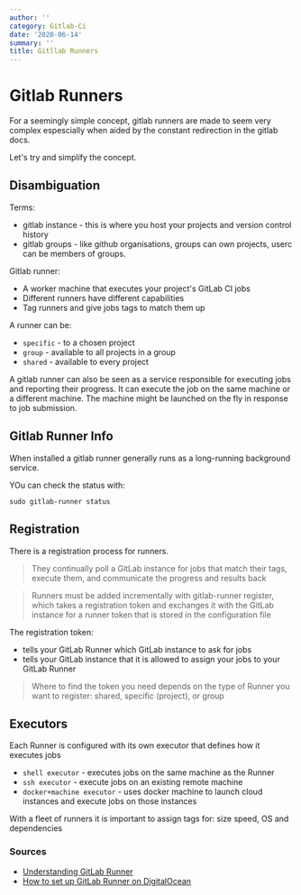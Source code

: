 ```yaml
---
author: ''
category: Gitlab-Ci
date: '2020-06-14'
summary: ''
title: Gitllab Runners
---
```

# Gitlab Runners

For a seemingly simple concept, gitlab runners are made to seem very complex espescially when aided by the constant redirection in the gitlab docs.

Let's try and simplify the concept.

## Disambiguation

Terms:

* gitlab instance - this is where you host your projects and version control history
* gitlab groups - like github organisations, groups can own projects, userc can be members of groups.

Gitlab runner:

* A worker machine that executes your project's GitLab CI jobs
* Different runners have different capabilities
* Tag runners and give jobs tags to match them up

A runner can be:

* `specific` - to a chosen project
* `group` - available to all projects in a group
* `shared` - available to every project

A gitlab runner can also be seen as a service responsible for executing jobs and reporting their progress.
It can execute the job on the same machine or a different machine. The machine might be launched on the fly in response to job submission.

## Gitlab Runner Info

When installed a gitlab runner generally runs as a long-running background service.

YOu can check the status with:

    sudo gitlab-runner status

## Registration

There is a registration process for runners.

> They continually poll a GitLab instance for jobs that match their tags, execute them, and communicate the progress and results back

> Runners must be added incrementally with gitlab-runner register, which takes a registration token and exchanges it with the GitLab instance for a runner token that is stored in the configuration file

The registration token:

* tells your GitLab Runner which GitLab instance to ask for jobs
* tells your GitLab instance that it is allowed to assign your jobs to your GitLab Runner

> Where to find the token you need depends on the type of Runner you want to register: shared, specific (project), or group

## Executors

Each Runner is configured with its own executor that defines how it executes jobs

* `shell executor` - executes jobs on the same machine as the Runner
* `ssh executor` - execute jobs on an existing remote machine
* `docker+machine executor` - uses docker machine to launch cloud instances and execute jobs on those instances

With a fleet of runners it is important to assign tags for: size speed, OS and dependencies


### Sources

* [Understanding GitLab Runner](https://jfreeman.dev/blog/2019/03/22/understanding-gitlab-runner/)
* [How to set up GitLab Runner on DigitalOcean ](https://about.gitlab.com/blog/2016/04/19/how-to-set-up-gitlab-runner-on-digitalocean/)

